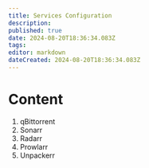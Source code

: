 ```yaml
---
title: Services Configuration
description: 
published: true
date: 2024-08-20T18:36:34.083Z
tags: 
editor: markdown
dateCreated: 2024-08-20T18:36:34.083Z
---
```


# Content
1. qBittorrent
2. Sonarr
3. Radarr
4. Prowlarr
5. Unpackerr